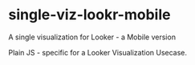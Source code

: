 # single-viz-lookr-mobile
A single visualization for Looker - a Mobile version

Plain JS - specific for a Looker Visualization Usecase.


